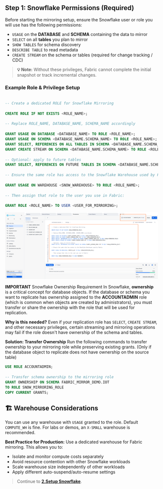 ## Step 1: Snowflake Permissions (Required)

Before starting the mirroring setup, ensure the Snowflake user or role you will use has the following permissions:

- `USAGE` on the **DATABASE** and **SCHEMA** containing the data to mirror  
- `SELECT` on all **tables** you plan to mirror  
- `SHOW TABLES` for schema discovery  
- `DESCRIBE TABLE` to read metadata  
- `CREATE STREAM` on the schema or tables (required for change tracking / CDC)

> **💡 Note:** Without these privileges, Fabric cannot complete the initial snapshot or track incremental changes.

### Example Role & Privilege Setup

```sql

-- Create a dedicated ROLE for Snowflake Mirroring 

CREATE ROLE IF NOT EXISTS <ROLE_NAME>;

-- Replace ROLE_NAME, DATABASE_NAME, SCHEMA_NAME accordingly

GRANT USAGE ON DATABASE <DATABASE_NAME> TO ROLE <ROLE_NAME>;
GRANT USAGE ON SCHEMA <DATABASE_NAME.SCHEMA_NAME> TO ROLE <ROLE_NAME>;
GRANT SELECT, REFERENCES ON ALL TABLES IN SCHEMA <DATABASE_NAME.SCHEMA_NAME> TO ROLE <ROLE_NAME>;
GRANT CREATE STREAM ON SCHEMA <DATABASE_NAME.SCHEMA_NAME> TO ROLE <ROLE_NAME>;

-- Optional: apply to future tables
GRANT SELECT, REFERENCES ON FUTURE TABLES IN SCHEMA <DATABASE_NAME.SCHEMA_NAME> TO ROLE <ROLE_NAME>;

-- Ensure the same role has access to the Snowflake Warehouse used by Fabric

GRANT USAGE ON WAREHOUSE <SNOW_WAREHOUSE> TO ROLE <ROLE_NAME>;

-- Then assign that role to the user you use in Fabric:

GRANT ROLE <ROLE_NAME> TO USER <USER_FOR_MIRRORING>;

```

 ![Mirror1](img/mirror1.png)

 **IMPORTANT**
Snowflake Ownership Requirement
In Snowflake, **ownership** is a critical concept for database objects. If the database or schema you want to replicate has ownership assigned to the **ACCOUNTADMIN** role (which is common when objects are created by administrators), you must transfer or share the ownership with the role that will be used for replication.

**Why is this needed?**
Even if your replication role has `SELECT`, `CREATE STREAM`, and other necessary privileges, certain streaming and mirroring operations may fail if the role doesn't have ownership of the schema and tables.

**Solution: Transfer Ownership**
Run the following commands to transfer ownership to your mirroring role while preserving existing grants. (Only if the database object to replicate does not have ownership on the source table)

```sql
USE ROLE ACCOUNTADMIN;

-- Transfer schema ownership to the mirroring role
GRANT OWNERSHIP ON SCHEMA FABRIC_MIRROR_DEMO.IOT 
TO ROLE SNOW_MIRRORING_ROLE 
COPY CURRENT GRANTS;
```

## 🏗 Warehouse Considerations

You can use any warehouse with `USAGE` granted to the role. Default `COMPUTE_WH` is fine. For labs or demos, an `X-SMALL` warehouse is recommended.

**Best Practice for Production:**
Use a dedicated warehouse for Fabric mirroring.
This allows you to:
- Isolate and monitor compute costs separately
- Avoid resource contention with other Snowflake workloads
- Scale warehouse size independently of other workloads
- Apply different auto-suspend/auto-resume settings


 > Continue to **[2.Setup Snowflake](02-setup-snowflake.md)**.
